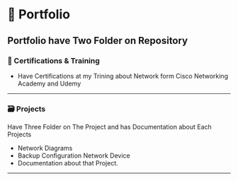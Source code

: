 # 📂 Portfolio
Portfolio have Two Folder on Repository
---
### 📜 Certifications & Training
- Have Certifications at my Trining  about Network form Cisco Networking Academy and Udemy

---

### 🗃️ Projects
Have Three Folder on The Project and has Documentation about Each Projects
- Network Diagrams
- Backup Configuration Network Device
- Documentation about that Project.

---
